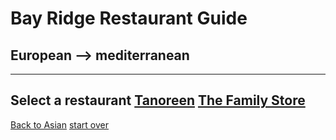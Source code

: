 # Bay Ridge Restaurant Guide 
## European --> mediterranean 
---
Select a restaurant 
[Tanoreen](https://tanoreen.com/)
[The Family Store]()
---
[Back to Asian](asian.md)
[start over](../home.md)
